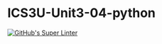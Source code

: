 # ICS3U-Unit3-04-python

[![GitHub's Super Linter](https://github.com/mohammedal-ess/ICS3U-Unit3-04-python/workflows/GitHub's%20Super%20Linter/badge.svg)](https://github.com/mohammedal-ess/ICS3U-Unit3-04-python/actions)
